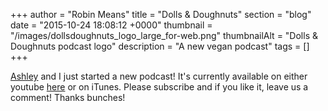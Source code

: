 +++
author = "Robin Means"
title = "Dolls & Doughnuts"
section = "blog"
date = "2015-10-24 18:08:12 +0000"
thumbnail = "/images/dollsdoughnuts_logo_large_for-web.png"
thumbnailAlt = "Dolls & Doughnuts podcast logo"
description = "A new vegan podcast"
tags = []
+++

[Ashley](http://www.theveganadventure.com/) and I just started a new podcast! It's currently available on either youtube [here](https://www.youtube.com/channel/UCnK9ShI0B4IBEsRK865sgQQ)&nbsp;or on iTunes. Please subscribe and if you like it, leave us a comment! Thanks bunches!

